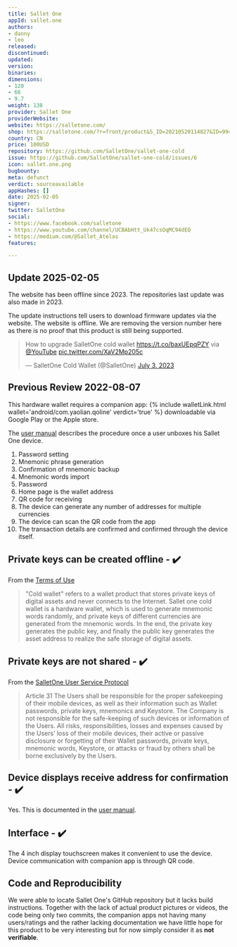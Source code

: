 ```yaml
---
title: Sallet One
appId: sallet.one
authors:
- danny
- leo
released: 
discontinued: 
updated: 
version: 
binaries: 
dimensions:
- 120
- 66
- 9.7
weight: 138
provider: Sallet One
providerWebsite: 
website: https://salletone.com/
shop: https://salletone.com/?r=front/product&S_ID=20210520114827&ID=994
country: CN
price: 100USD
repository: https://github.com/SalletOne/sallet-one-cold
issue: https://github.com/SalletOne/sallet-one-cold/issues/6
icon: sallet.one.png
bugbounty: 
meta: defunct
verdict: sourceavailable
appHashes: []
date: 2025-02-05
signer: 
twitter: SalletOne
social:
- https://www.facebook.com/salletone
- https://www.youtube.com/channel/UCBAbHtt_Uk47csOqMC94dEQ
- https://medium.com/@Sallet_Atelas
features: 

---
```


## Update 2025-02-05

The website has been offline since 2023. The repositories last update was also made in 2023.

The update instructions tell users to download firmware updates via the website. The website is offline. We are removing the version number here as there is no proof that this product is still being supported.

<blockquote class="twitter-tweet" data-media-max-width="560"><p lang="en" dir="ltr">How to upgrade SalletOne cold wallet <a href="https://t.co/baxUEpqPZY">https://t.co/baxUEpqPZY</a> via <a href="https://twitter.com/YouTube?ref_src=twsrc%5Etfw">@YouTube</a> <a href="https://t.co/XaV2Mp205c">pic.twitter.com/XaV2Mp205c</a></p>&mdash; SalletOne Cold Wallet (@SalletOne) <a href="https://twitter.com/SalletOne/status/1675733533212676096?ref_src=twsrc%5Etfw">July 3, 2023</a></blockquote> <script async src="https://platform.twitter.com/widgets.js" charset="utf-8"></script>

## Previous Review 2022-08-07

This hardware wallet requires a companion app: {% include walletLink.html wallet='android/com.yaolian.qoline' verdict='true' %} downloadable via Google Play or the Apple store.

The [user manual](https://salletone.com/?r=front/news&S_ID=20210427140342) describes the procedure once a user unboxes his Sallet One device.

1. Password setting
2. Mnemonic phrase generation
3. Confirmation of mnemonic backup
4. Mnemonic words import
5. Password
6. Home page is the wallet address
7. QR code for receiving
8. The device can generate any number of addresses for multiple currencies
9. The device can scan the QR code from the app
10. The transaction details are confirmed and confirmed through the device itself.

## Private keys can be created offline - ✔️

From the [Terms of Use](https://salletone.com/?r=front/showcontent&S_ID=20210508101749)

> "Cold wallet" refers to a wallet product that stores private keys of digital assets and never connects to the Internet. Sallet one cold wallet is a hardware wallet, which is used to generate mnemonic words randomly, and private keys of different currencies are generated from the mnemonic words. In the end, the private key generates the public key, and finally the public key generates the asset address to realize the safe storage of digital assets.


## Private keys are not shared - ✔️

From the [SalletOne User Service Protocol](https://salletone.com/?r=front/showcontent&S_ID=20210526160843)

> Article 31 The Users shall be responsible for the proper safekeeping of their mobile devices, as well as their information such as Wallet passwords, private keys, mnemonics and Keystore. The Company is not responsible for the safe-keeping of such devices or information of the Users. All risks, responsibilities, losses and expenses caused by the Users’ loss of their mobile devices, their active or passive disclosure or forgetting of their Wallet passwords, private keys, mnemonic words, Keystore, or attacks or fraud by others shall be borne exclusively by the Users.

## Device displays receive address for confirmation - ✔️

Yes. This is documented in the [user manual](https://salletone.com/?r=front/news&S_ID=20210427140342).

## Interface - ✔️

The 4 inch display touchscreen makes it convenient to use the device. Device communication with companion app is through QR code.

## Code and Reproducibility

We were able to locate Sallet One's GitHub repository but it lacks build
instructions. Together with the lack of actual product pictures or videos, the
code being only two commits, the companion apps not having many users/ratings
and the rather lacking documentation we have little hope for this product to be
very interesting but for now simply consider it as **not verifiable**.
